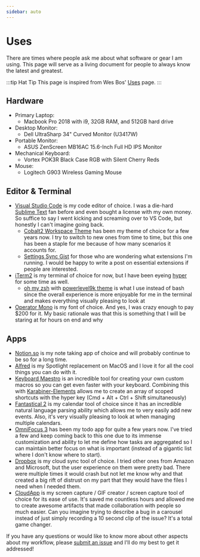 ```yaml
---
sidebar: auto
---
```


# Uses

There are times where people ask me about what software or gear I am using. This page will serve as a living document for people to always know the latest and greatest.

:::tip Hat Tip
This page is inspired from Wes Bos' [Uses](https://wesbos.com/uses/) page.
:::

## Hardware

- Primary Laptop: 
    - Macbook Pro 2018 with i9, 32GB RAM, and 512GB hard drive
- Desktop Monitor:
    - Dell UltraSharp 34" Curved Monitor (U3417W)
- Portable Monitor:
    - ASUS ZenScreen MB16AC 15.6-Inch Full HD IPS Monitor
- Mechanical Keyboard:
    - Vortex POK3R Black Case RGB with Silent Cherry Reds
- Mouse:
    - Logitech G903 Wireless Gaming Mouse

## Editor & Terminal

- [Visual Studio Code](https://code.visualstudio.com/) is my code editor of choice. I was a die-hard [Sublime Text](http://sublimetext.com/) fan before and even bought a license with my own money. So suffice to say I went kicking and screaming over to VS Code, but honestly I can't imagine going back.
    - [Cobalt2 Workspace Theme](https://github.com/wesbos/cobalt2-vscode) has been my theme of choice for a few years now. I try to switch to new ones from time to time, but this one has been a staple for me because of how many scenarios it accounts for.
    - [Settings Sync Gist](https://gist.github.com/bencodezen/49f33096bedcb0ab0b088232104a546b) for those who are wondering what extensions I'm running. I would be happy to write a post on essential extensions if people are interested.
- [iTerm2](https://iterm2.com/) is my terminal of choice for now, but I have been eyeing [hyper](https://hyper.is/) for some time as well.
    - [oh my zsh](https://ohmyz.sh/) with [powerlevel9k theme](https://github.com/bhilburn/powerlevel9k) is what I use instead of bash since the overall experience is more enjoyable for me in the terminal and makes everything visually pleasing to look at
- [Operator Mono](http://www.typography.com/fonts/operator/overview/) is my font of choice. And yes, I was crazy enough to pay $200 for it. My basic rationale was that this is something that I will be staring at for hours on end and why  

## Apps

- [Notion.so](https://www.notion.so/) is my note taking app of choice and will probably continue to be so for a long time.
- [Alfred](https://www.alfredapp.com/) is my Spotlight replacement on MacOS and I love it for all the cool things you can do with it. 
- [Keyboard Maestro](https://www.keyboardmaestro.com/main/) is an incredible tool for creating your own custom macros so you can get even faster with your keyboard. Combining this with [Karabiner-Elements](https://github.com/tekezo/Karabiner-Elements) allows me to create an array of scoped shortcuts with the hyper key (Cmd + Alt + Ctrl + Shift simultaneously)
- [Fantastical 2](https://flexibits.com/fantastical) is my calendar tool of choice since it has an incredible natural language parsing ability which allows me to very easily add new events. Also, it's very visually pleasing to look at when managing multiple calendars.
- [OmniFocus 3](https://www.omnigroup.com/omnifocus) has been my todo app for quite a few years now. I've tried a few and keep coming back to this one due to its immense customization and ability to let me define how tasks are aggregated so I can maintain better focus on what is important (instead of a gigantic list where I don't know where to start). 
- [Dropbox](https://www.dropbox.com) is my cloud sync tool of choice. I tried other ones from Amazon and Microsoft, but the user experience on them were pretty bad. There were multiple times it would crash but not let me know why and that created a big rift of distrust on my part that they would have the files I need when I needed them.
- [CloudApp](https://www.getcloudapp.com/) is my screen capture / GIF creator / screen capture tool of choice for its ease of use. It's saved me countless hours and allowed me to create awesome artifacts that made collaboration with people so much easier. Can you imagine trying to describe a bug in a carousel instead of just simply recording a 10 second clip of the issue? It's a total game changer.

If you have any questions or would like to know more about other aspects about my workflow, please [submit an issue](https://github.com/bencodezen/bencodezen/issues/new?issue%5Bassignee_id%5D=&issue%5Bmilestone_id%5D=) and I'll do my best to get it addressed!

